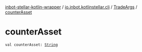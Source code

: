 [inbot-stellar-kotlin-wrapper](../../index.md) / [io.inbot.kotlinstellar.cli](../index.md) / [TradeArgs](index.md) / [counterAsset](./counter-asset.md)

# counterAsset

`val counterAsset: `[`String`](https://kotlinlang.org/api/latest/jvm/stdlib/kotlin/-string/index.html)